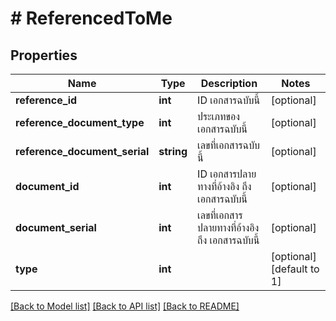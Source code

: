 # # ReferencedToMe

## Properties

Name | Type | Description | Notes
------------ | ------------- | ------------- | -------------
**reference_id** | **int** | ID เอกสารฉบับนี้ | [optional] 
**reference_document_type** | **int** | ประเภทของเอกสารฉบับนี้ | [optional] 
**reference_document_serial** | **string** | เลขที่เอกสารฉบับนี้ | [optional] 
**document_id** | **int** | ID เอกสารปลายทางที่อ้างอิง ถึง เอกสารฉบับนี้ | [optional] 
**document_serial** | **int** | เลขที่เอกสารปลายทางที่อ้างอิง ถึง เอกสารฉบับนี้ | [optional] 
**type** | **int** |  | [optional] [default to 1]

[[Back to Model list]](../../README.md#documentation-for-models) [[Back to API list]](../../README.md#documentation-for-api-endpoints) [[Back to README]](../../README.md)


